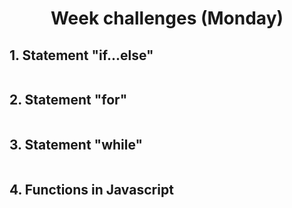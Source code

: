 <h1 align="center">Week challenges (Monday)</h1>

## 1. Statement "if...else"

```javascript

```

## 2. Statement "for"


```javascript

```

## 3. Statement "while"


```javascript

```

## 4. Functions in Javascript



```javascript

```
